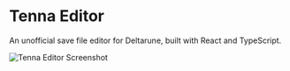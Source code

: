 # Tenna Editor

An unofficial save file editor for Deltarune, built with React and TypeScript.

![Tenna Editor Screenshot](src/assets/tennahurt.webp)
